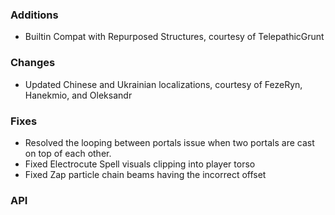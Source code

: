 ### Additions
- Builtin Compat with Repurposed Structures, courtesy of TelepathicGrunt
### Changes
- Updated Chinese and Ukrainian localizations, courtesy of FezeRyn, Hanekmio, and Oleksandr
### Fixes
- Resolved the looping between portals issue when two portals are cast on top of each other.
- Fixed Electrocute Spell visuals clipping into player torso
- Fixed Zap particle chain beams having the incorrect offset

### API



